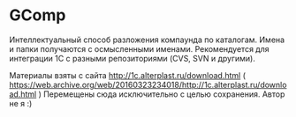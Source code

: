 # GComp
Интеллектуальный способ разложения компаунда по каталогам. Имена и папки получаются с осмысленными именами. Рекомендуется для интеграции 1С с разными репозиториями (CVS, SVN и другими). 

Материалы взяты с сайта http://1c.alterplast.ru/download.html
( https://web.archive.org/web/20160323234018/http://1c.alterplast.ru/download.html ) 
Перемещены сюда исключительно с целью сохранения.
Автор не я :)